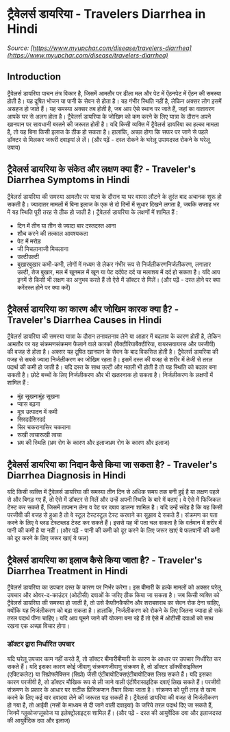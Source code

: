 # ट्रैवेलर्स डायरिया - Travelers Diarrhea in Hindi
_Source: [https://www.myupchar.com/disease/travelers-diarrhea](https://www.myupchar.com/disease/travelers-diarrhea)_

## Introduction
ट्रैवेलर्स डायरिया पाचन तंत्र विकार है, जिसमें आमतौर पर ढीला मल और पेट में ऐंठनपेट में ऐंठन की समस्या होती है। यह दूषित भोजन या पानी के सेवन से होता है। यह गंभीर स्थिति नहीं है, लेकिन अक्सर लोग इसमें असहज हो जाते हैं।
यह समस्या अक्सर तब होती है, जब आप ऐसे स्थान पर जाते हैं, जहां का वातावरण आपके घर से अलग होता है।
ट्रैवेलर्स डायरिया के जोखिम को कम करने के लिए यात्रा के दौरान अपने खानपान पर सावधानी बरतने की जरूरत होती है। यदि किसी व्यक्ति में ट्रैवेलर्स डायरिया का हल्का मामला है, तो यह बिना किसी इलाज के ठीक हो सकता है। हालांकि, अच्छा होगा कि सफर पर जाने से पहले डॉक्टर से मिलकर जरूरी दवाइयां ले लें।
(और पढ़ें - दस्त रोकने के घरेलू उपायदस्त रोकने के घरेलू उपाय)

## ट्रैवेलर्स डायरिया के संकेत और लक्षण क्या हैं? - Traveler's Diarrhea Symptoms in Hindi
ट्रैवेलर्स डायरिया की समस्या आमतौर पर यात्रा के दौरान या घर वापस लौटने के तुरंत बाद अचानक शुरू हो सकती है। ज्यादातर मामलों में बिना इलाज के एक से दो दिनों में सुधार दिखने लगता है, जबकि सप्ताह भर में यह स्थिति पूरी तरह से ठीक हो जाती है। ट्रैवेलर्स डायरिया के लक्षणों में शामिल हैं :
- दिन में तीन या तीन से ज्यादा बार दस्तदस्त आना
- शौच करने की तत्काल आवश्यकता
- पेट में मरोड़
- जी मिचलानाजी मिचलाना
- उल्टीउल्टी
- बुखारबुखार
कभी-कभी, लोगों में मध्यम से लेकर गंभीर रूप से निर्जलीकरणनिर्जलीकरण, लगातार उल्टी, तेज बुखार, मल में खूनमल में खून या पेट दर्दपेट दर्द या मलाशय में दर्द हो सकता है। यदि आप इनमें से किसी भी लक्षण का अनुभव करते हैं तो ऐसे में डॉक्टर से मिलें।
(और पढ़ें - दस्त होने पर क्या करेंदस्त होने पर क्या करें)

## ट्रैवेलर्स डायरिया का कारण और जोखिम कारक क्या है? - Traveler's Diarrhea Causes in Hindi
ट्रैवेलर्स डायरिया की समस्या यात्रा के दौरान तनावतनाव लेने या आहार में बदलाव के कारण होती है, लेकिन आमतौर पर यह संक्रमणसंक्रमण फैलाने वाले कारकों (बैक्टीरियाबैक्टीरिया, वायरसवायरस और परजीवी) की वजह से होता है। अक्सर यह दूषित खानपान के सेवन के बाद विकसित होती है।
ट्रैवेलर्स डायरिया की वजह से सबसे ज्यादा निर्जलीकरण का जोखिम रहता है। इसमें दस्त की वजह से शरीर में तेजी से तरल पदार्थ की कमी हो जाती है। यदि दस्त के साथ उल्टी और मतली भी होती है तो यह स्थिति को बदतर बना सकती है। छोटे बच्चों के लिए निर्जलीकरण और भी खतरनाक हो सकता है।
निर्जलीकरण के लक्षणों में शामिल हैं :
- मुंह सूखनामुंह सूखना
- प्यास बढ़ना
- मूत्र उत्पादन में कमी
- सिरदर्दसिरदर्द
- सिर चकरानासिर चकराना
- रूखी त्वचारूखी त्वचा
- भ्रम की स्थिति (भ्रम रोग के कारण और इलाजभ्रम रोग के कारण और इलाज)

## ट्रैवेलर्स डायरिया का निदान कैसे किया जा सकता है? - Traveler's Diarrhea Diagnosis in Hindi
यदि किसी व्यक्ति में ट्रैवेलर्स डायरिया की समस्या तीन दिन से अधिक समय तक बनी हुई है या लक्षण पहले से और बिगड़ गए हैं, तो ऐसे में डॉक्टर से मिलें और उन्हें अपनी स्थिति के बारे में बताएं। वे ऐसे में फिजिकल टेस्ट कर सकते हैं, जिसमें तापमान लेना व पेट पर दबाव डालना शामिल है। यदि उन्हें संदेह है कि यह किसी परजीवी की वजह से हुआ है तो वे स्टूल टेस्टस्टूल टेस्ट करवाने का सुझाव दे सकते हैं। संक्रमण का पता करने के लिए वे ब्लड टेस्टब्लड टेस्ट कर सकते हैं। इससे यह भी पता चल सकता है कि वर्तमान में शरीर में पानी की कमी है या नहीं।
(और पढ़ें - पानी की कमी को दूर करने के लिए जरूर खाएं ये फलपानी की कमी को दूर करने के लिए जरूर खाएं ये फल)

## ट्रैवेलर्स डायरिया का इलाज कैसे किया जाता है? - Traveler's Diarrhea Treatment in Hindi
ट्रैवेलर्स डायरिया का उपचार दस्त के कारण पर निर्भर करेगा। इस बीमारी के हल्के मामलों को अक्सर घरेलू उपचार और ओवर-द-काउंटर (ओटीसी) दवाओं के जरिए ठीक किया जा सकता है।
जब किसी व्यक्ति को ट्रैवेलर्स डायरिया की समस्या हो जाती है, तो उसे कैफीनकैफीन और शराबशराब का सेवन रोक देना चाहिए, क्योंकि यह निर्जलीकरण को बढ़ा सकता है। हालांकि, निर्जलीकरण को रोकने के लिए जितना ज्यादा हो सके तरल पदा​र्थ पीना चाहिए।
यदि आप घूमने जाने की योजना बना रहे हैं तो ऐसे में ओटीसी दवाओं को साथ रखना एक अच्छा विचार होगा।
### डॉक्टर द्वारा निर्धारित उपचार
यदि घरेलू उपचार काम नहीं करते हैं, तो डॉक्टर बीमारीबीमारी के कारण के आधार पर उपचार निर्धारित कर सकते हैं। यदि इसका कारण कोई जीवाणु संक्रमणजीवाणु संक्रमण है, तो डॉक्टर डॉक्सीसाइक्लिन (एक्टिकलेट) या सिप्रोफ्लैक्सिन (सिप्रो) जैसी एंटीबायोटिक्सएंटीबायोटिक्स लिख सकते हैं।
यदि इसका कारण परजीवी है, तो डॉक्टर मौखिक रूप से ली जाने वाली एंटीपैरासाइटिक दवाएं लिख सकते हैं। परजीवी संक्रमण के प्रकार के आधार पर सटीक प्रिस्क्रिप्शन तैयार किया जाता है। संक्रमण को पूरी तरह से खत्म करने के लिए कई बार दवादवा लेने की जरूरत पड़ सकती है।
ट्रैवेलर्स डायरिया की वजह से निर्जलीकरण हो गया है, तो आईवी (नसों के माध्यम से दी जाने वाली दवाइयां) के जरिये तरल पदार्थ दिए जा सकते हैं, जिनमें ग्लूकोजग्लूकोज या इलेक्ट्रोलाइट्स शामिल हैं।
(और पढ़ें - दस्त की आयुर्वेदिक दवा और इलाजदस्त की आयुर्वेदिक दवा और इलाज)

